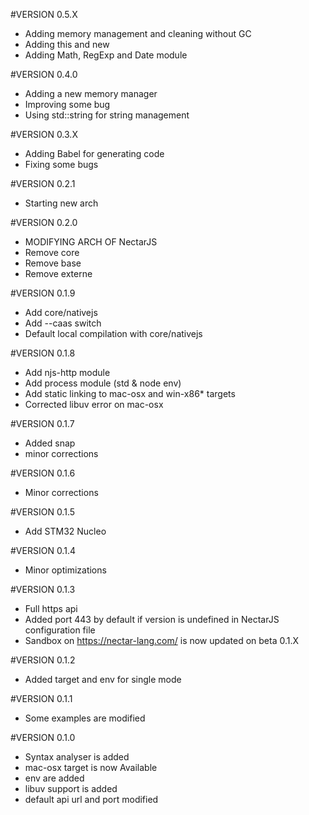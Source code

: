 #VERSION 0.5.X
* Adding memory management and cleaning without GC
* Adding this and new
* Adding Math, RegExp and Date module

#VERSION 0.4.0
* Adding a new memory manager
* Improving some bug 
* Using std::string for string management

#VERSION 0.3.X
* Adding Babel for generating code
* Fixing some bugs

#VERSION 0.2.1
* Starting new arch

#VERSION 0.2.0
* MODIFYING ARCH OF NectarJS
* Remove core
* Remove base
* Remove externe

#VERSION 0.1.9
* Add core/nativejs
* Add --caas switch
* Default local compilation with core/nativejs

#VERSION 0.1.8
* Add njs-http module
* Add process module (std & node env)
* Add static linking to mac-osx and win-x86* targets
* Corrected libuv error on mac-osx

#VERSION 0.1.7
* Added snap
* minor corrections

#VERSION 0.1.6
* Minor corrections

#VERSION 0.1.5
* Add STM32 Nucleo

#VERSION 0.1.4
* Minor optimizations

#VERSION 0.1.3
* Full https api
* Added port 443 by default if version is undefined in NectarJS configuration file
* Sandbox on https://nectar-lang.com/ is now updated on beta 0.1.X

#VERSION 0.1.2
* Added target and env for single mode

#VERSION 0.1.1
* Some examples are modified

#VERSION 0.1.0
* Syntax analyser is added
* mac-osx target is now Available
* env are added
* libuv support is added
* default api url and port modified
